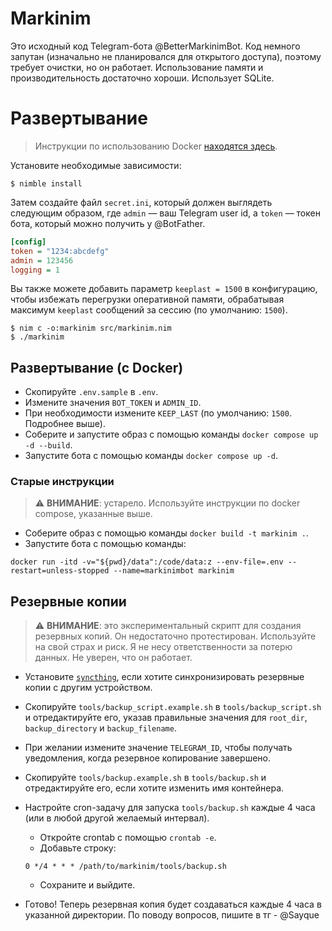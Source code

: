 
# Markinim
Это исходный код Telegram-бота @BetterMarkinimBot. Код немного запутан (изначально не планировался для открытого доступа), поэтому требует очистки, но он работает. Использование памяти и производительность достаточно хороши. Использует SQLite.

# Развертывание
> Инструкции по использованию Docker [находятся здесь](#deploy-with-docker).

Установите необходимые зависимости:

```shell
$ nimble install
```

Затем создайте файл `secret.ini`, который должен выглядеть следующим образом, где `admin` — ваш Telegram user id, а `token` — токен бота, который можно получить у @BotFather.

```ini
[config]
token = "1234:abcdefg"
admin = 123456
logging = 1
```

Вы также можете добавить параметр `keeplast = 1500` в конфигурацию, чтобы избежать перегрузки оперативной памяти, обрабатывая максимум `keeplast` сообщений за сессию (по умолчанию: `1500`).

```shell
$ nim c -o:markinim src/markinim.nim
$ ./markinim
```

## Развертывание (с Docker)
- Скопируйте `.env.sample` в `.env`.
- Измените значения `BOT_TOKEN` и `ADMIN_ID`.
- При необходимости измените `KEEP_LAST` (по умолчанию: `1500`. Подробнее выше).
- Соберите и запустите образ с помощью команды `docker compose up -d --build`.
- Запустите бота с помощью команды `docker compose up -d`.

### Старые инструкции
> ⚠️ **ВНИМАНИЕ**: устарело. Используйте инструкции по docker compose, указанные выше.
- Соберите образ с помощью команды `docker build -t markinim .`.
- Запустите бота с помощью команды:

```shell
docker run -itd -v="${pwd}/data":/code/data:z --env-file=.env --restart=unless-stopped --name=markinimbot markinim
```

## Резервные копии
> ⚠️ **ВНИМАНИЕ**: это экспериментальный скрипт для создания резервных копий. Он недостаточно протестирован. Используйте на свой страх и риск. Я не несу ответственности за потерю данных. Не уверен, что он работает.
- Установите [`syncthing`](https://syncthing.net/), если хотите синхронизировать резервные копии с другим устройством.
- Скопируйте `tools/backup_script.example.sh` в `tools/backup_script.sh` и отредактируйте его, указав правильные значения для `root_dir`, `backup_directory` и `backup_filename`.
- При желании измените значение `TELEGRAM_ID`, чтобы получать уведомления, когда резервное копирование завершено.
- Скопируйте `tools/backup.example.sh` в `tools/backup.sh` и отредактируйте его, если хотите изменить имя контейнера.
- Настройте cron-задачу для запуска `tools/backup.sh` каждые 4 часа (или в любой другой желаемый интервал).
  - Откройте crontab с помощью `crontab -e`.
  - Добавьте строку:

  ```shell
  0 */4 * * * /path/to/markinim/tools/backup.sh
  ```

  - Сохраните и выйдите.
- Готово! Теперь резервная копия будет создаваться каждые 4 часа в указанной директории. По поводу вопросов, пишите в тг - @Sayque
